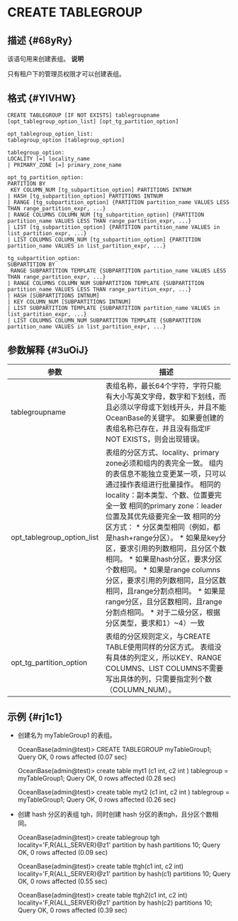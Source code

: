 CREATE TABLEGROUP 
======================================



描述 {#68yRy}
-----------

该语句用来创建表组。
**说明**



只有租户下的管理员权限才可以创建表组。

格式 {#YIVHW}
-----------

    CREATE TABLEGROUP [IF NOT EXISTS] tablegroupname [opt_tablegroup_option_list] [opt_tg_partition_option]
    
    opt_tablegroup_option_list:
    tablegroup_option [tablegroup_option]
    
    tablegroup_option:
    LOCALITY [=] locality_name
    | PRIMARY_ZONE [=] primary_zone_name
    
    opt_tg_partition_option:
    PARTITION BY 
     KEY COLUMN_NUM [tg_subpartition_option] PARTITIONS INTNUM
    | HASH [tg_subpartition_option] PARTITIONS INTNUM
    | RANGE [tg_subpartition_option] {PARTITION partition_name VALUES LESS THAN range_partition_expr, ...}
    | RANGE COLUMNS COLUMN_NUM [tg_subpartition_option] {PARTITION partition_name VALUES LESS THAN range_partition_expr, ...}
    | LIST [tg_subpartition_option] {PARTITION partition_name VALUES in list_partition_expr, ...}
    | LIST COLUMNS COLUMN_NUM [tg_subpartition_option] {PARTITION partition_name VALUES in list_partition_expr, ...}
    
    tg_subpartition_option:
    SUBPARTITION BY 
     RANGE SUBPARTITION TEMPLATE {SUBPARTITION partition_name VALUES LESS THAN range_partition_expr, ...}
    | RANGE COLUMNS COLUMN_NUM SUBPARTITION TEMPLATE {SUBPARTITION partition_name VALUES LESS THAN range_partition_expr, ...}
    | HASH [SUBPARTITIONS INTNUM]
    | KEY COLUMN_NUM [SUBPARTITIONS INTNUM]
    | LIST SUBPARTITION TEMPLATE {SUBPARTITION partition_name VALUES in list_partition_expr, ...}
    | LIST COLUMNS COLUMN_NUM SUBPARTITION TEMPLATE {SUBPARTITION partition_name VALUES in list_partition_expr, ...}



参数解释 {#3uOiJ}
-------------



|           **参数**           |                                                                                                                                                                                                                                                                                                                                 **描述**                                                                                                                                                                                                                                                                                                                                  |
|----------------------------|-------------------------------------------------------------------------------------------------------------------------------------------------------------------------------------------------------------------------------------------------------------------------------------------------------------------------------------------------------------------------------------------------------------------------------------------------------------------------------------------------------------------------------------------------------------------------------------------------------------------------------------------------------------------------|
| tablegroupname             | 表组名称，最长64个字符，字符只能有大小写英文字母，数字和下划线，而且必须以字母或下划线开头，并且不能OceanBase的关键字。 如果要创建的表组名称已存在，并且没有指定IF NOT EXISTS，则会出现错误。                                                                                                                                                                                                                                                                                                                                                                                                                                                                                                                                             |
| opt_tablegroup_option_list | 表组的分区方式、locality、primary zone必须和组内的表完全一致。 组内的表信息不能独立变更某一项，只可以通过操作表组进行批量操作。 相同的locality：副本类型、个数、位置要完全一致 相同的primary zone：leader位置及其优先级要完全一致 相同的分区方式： * 分区类型相同（例如，都是hash+range分区）。   * 如果是key分区，要求引用的列数相同，且分区个数相同。   * 如果是hash分区，要求分区个数相同。   * 如果是range columns分区，要求引用的列数相同，且分区数相同，且range分割点相同。   * 如果是range分区，且分区数相同，且range分割点相同。   * 对于二级分区，根据分区类型，要求和1）\~4）一致    |
| opt_tg_partition_option    | 表组的分区规则定义，与CREATE TABLE使用同样的分区方式。 表组没有具体的列定义，所以KEY、RANGE COLUMNS、LIST COLUMNS不需要写出具体的列，只需要指定列个数（COLUMN_NUM）。                                                                                                                                                                                                                                                                                                                                                                                                                                                                                                                                            |



示例 {#rj1c1}
-----------

* 创建名为 myTableGroup1 的表组。




    OceanBase(admin@test)> CREATE TABLEGROUP myTableGroup1;
    Query OK, 0 rows affected (0.07 sec)
    
    OceanBase(admin@test)> create table myt1 (c1 int, c2 int ) tablegroup = myTableGroup1;
    Query OK, 0 rows affected (0.28 sec)
    
    OceanBase(admin@test)> create table myt2 (c1 int, c2 int ) tablegroup = myTableGroup1;
    Query OK, 0 rows affected (0.26 sec)



* 创建 hash 分区的表组 tgh，同时创建 hash 分区的表ttgh，且分区个数相同。




    OceanBase(admin@test)> create tablegroup tgh locality='F,R{ALL_SERVER}@z1' partition by hash partitions 10;
    Query OK, 0 rows affected (0.09 sec)
    
    OceanBase(admin@test)> create table ttgh(c1 int, c2 int) locality='F,R{ALL_SERVER}@z1' partition by hash(c1) partitions 10;
    Query OK, 0 rows affected (0.55 sec)
    
    OceanBase(admin@test)> create table ttgh2(c1 int, c2 int) locality='F,R{ALL_SERVER}@z1' partition by hash(c2) partitions 10;
    Query OK, 0 rows affected (0.39 sec)




